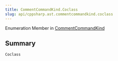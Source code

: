```yaml
---
title: CommentCommandKind.Coclass
slug: api/cppsharp.ast.commentcommandkind.coclass
---
```

Enumeration Member in [CommentCommandKind](/api/cppsharp/ast/commentcommandkind)

## Summary



```csharp
Coclass
```

